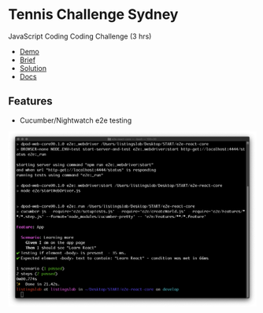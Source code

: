 # Tennis Challenge Sydney

JavaScript Coding Coding Challenge (3 hrs)

- [Demo](https://tennis-challenge-sydney.firebaseapp.com)
- [Brief](https://github.com/DiUS/coding-tests/blob/master/dius_tennis.md)
- [Solution](https://github.com/listingslab-software/tennis-challenge-sydney)
- [Docs](https://listingslab-software.github.io/tennis-challenge-sydney)

## Features

- Cucumber/Nightwatch e2e testing  

![passing e2e test](./docs/img/passing_e2e_test.png)